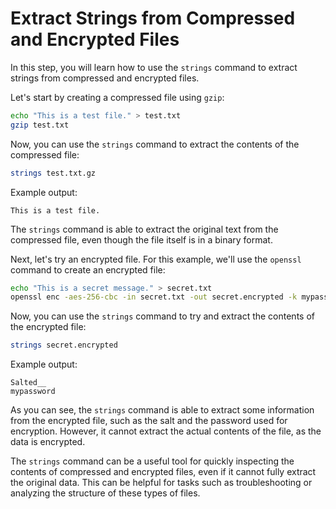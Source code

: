 # Extract Strings from Compressed and Encrypted Files

In this step, you will learn how to use the `strings` command to extract strings from compressed and encrypted files.

Let's start by creating a compressed file using `gzip`:

```bash
echo "This is a test file." > test.txt
gzip test.txt
```

Now, you can use the `strings` command to extract the contents of the compressed file:

```bash
strings test.txt.gz
```

Example output:

```
This is a test file.
```

The `strings` command is able to extract the original text from the compressed file, even though the file itself is in a binary format.

Next, let's try an encrypted file. For this example, we'll use the `openssl` command to create an encrypted file:

```bash
echo "This is a secret message." > secret.txt
openssl enc -aes-256-cbc -in secret.txt -out secret.encrypted -k mypassword
```

Now, you can use the `strings` command to try and extract the contents of the encrypted file:

```bash
strings secret.encrypted
```

Example output:

```
Salted__
mypassword
```

As you can see, the `strings` command is able to extract some information from the encrypted file, such as the salt and the password used for encryption. However, it cannot extract the actual contents of the file, as the data is encrypted.

The `strings` command can be a useful tool for quickly inspecting the contents of compressed and encrypted files, even if it cannot fully extract the original data. This can be helpful for tasks such as troubleshooting or analyzing the structure of these types of files.
